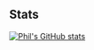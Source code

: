 ## Stats

[![Phil's GitHub stats](https://github-readme-stats.vercel.app/api?username=p-desaintchamas)](https://github.com/anuraghazra/github-readme-stats)
